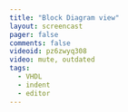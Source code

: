 ```yaml
---
title: "Block Diagram view"
layout: screencast 
pager: false
comments: false
videoid: pz6zwyq308
video: mute, outdated
tags: 
  - VHDL
  - indent
  - editor
---
```

